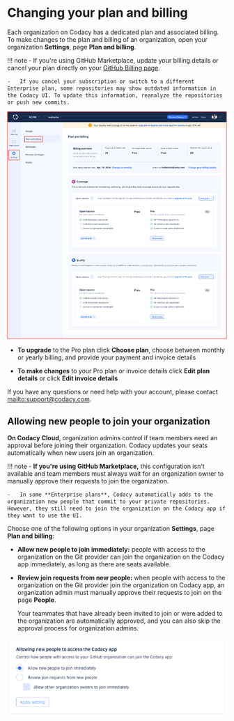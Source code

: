 # Changing your plan and billing

Each organization on Codacy has a dedicated plan and associated billing. To make changes to the plan and billing of an organization, open your organization **Settings**, page **Plan and billing**.

<!--plan-caveats-start-->
!!! note
    -   If you're using GitHub Marketplace, update your billing details or cancel your plan directly on your [GitHub Billing page](https://github.com/settings/billing).

    -   If you cancel your subscription or switch to a different Enterprise plan, some repositories may show outdated information in the Codacy UI. To update this information, reanalyze the repositories or push new commits.
<!--plan-caveats-end-->

![Plan and billing for a Codacy organization](images/organization-plan-billing.png)

-   **To upgrade** to the Pro plan click **Choose plan**, choose between monthly or yearly billing, and provide your payment and invoice details

-   **To make changes** to your Pro plan or invoice details click **Edit plan details** or click **Edit invoice details**

If you have any questions or need help with your account, please contact <mailto:support@codacy.com>.

## Allowing new people to join your organization

**On Codacy Cloud**, organization admins control if team members need an approval before joining their organization. Codacy updates your seats automatically when new users join an organization.

!!! note
    -   **If you're using GitHub Marketplace,** this configuration isn't available and team members must always wait for an organization owner to manually approve their requests to join the organization.

    -   In some **Enterprise plans**, Codacy automatically adds to the organization new people that commit to your private repositories. However, they still need to join the organization on the Codacy app if they want to use the UI.

Choose one of the following options in your organization **Settings**, page **Plan and billing**:

-   **Allow new people to join immediately:** people with access to the organization on the Git provider can join the organization on the Codacy app immediately, as long as there are seats available.

-   **Review join requests from new people:** when people with access to the organization on the Git provider join the organization on Codacy app, an organization admin must manually approve their requests to join on the page **People**.

    Your teammates that have already been invited to join or were added to the organization are automatically approved, and you can also skip the approval process for organization admins.

![Accepting new people to the organization](images/organization-plan-billing-people-accept.png)
